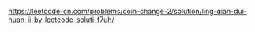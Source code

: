 https://leetcode-cn.com/problems/coin-change-2/solution/ling-qian-dui-huan-ii-by-leetcode-soluti-f7uh/
